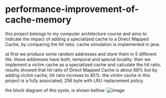 # performance-improvement-of-cache-memory

this project belongs to my computer architecture course and aims to indicate the impact of adding a specialized cache to a Direct Mapped Cache, by comparing the hit ratio.
cache simulation is implemented in java.

at first we produce some random addresses and store them in 5 different file. these addresses have both, temporal and special locality.
then we implement a victim cache as a specialized cache and calculate the hit ratio.
results showed that hit ratio of Direct Mapped Cache is about 68% but by adding victim cache, hit ratio increses to 85%.
the victim cache in this project is a fully associated, 256 byte with LRU replacement policy.

the block diagram of this syste, is shown bellow:
![image](https://user-images.githubusercontent.com/44861408/134782322-cb3543e2-8693-44cb-b39b-4501e7750faa.png)

